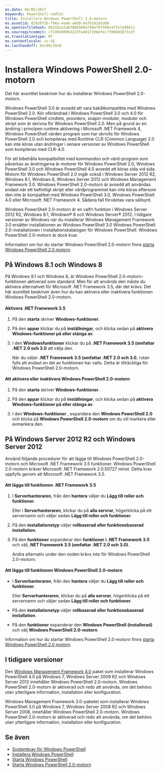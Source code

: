 ```yaml
---
ms.date: 06/05/2017
keywords: PowerShell-cmdlet
title: Installera Windows PowerShell 2.0-motorn
ms.assetid: 82928f2b-f96a-4ae6-a0d0-6e7b181da308
ms.openlocfilehash: 0b3282a1a67886509e749af0f499c47fe7a99411
ms.sourcegitcommit: cf195b090b3223fa4917206dfec7f0b603873cdf
ms.translationtype: MT
ms.contentlocale: sv-SE
ms.lasthandoff: 04/09/2018
---
```

# <a name="installing-the-windows-powershell-20-engine"></a>Installera Windows PowerShell 2.0-motorn
Det här avsnittet beskriver hur du installerar Windows PowerShell 2.0-motorn.

Windows PowerShell 3.0 är avsedd att vara bakåtkompatibla med Windows PowerShell 2.0. Kör oförändrad i Windows PowerShell 3.0 och 4.0 för Windows PowerShell cmdlets, providers, snapin-moduler, moduler och skript som är skrivna för Windows PowerShell 2.0. Men på grund av en ändring i principen runtime aktivering i Microsoft .NET Framework 4, Windows PowerShell värden program som har skrivits för Windows PowerShell 2.0 och kompileras med Runtime CLR (Common Language) 2.0 kan inte köras utan ändringar i senare versioner av Windows PowerShell som kompileras med CLR-4.0.

För att bibehålla kompatibilitet med kommandon och värd-program som påverkas av ändringarna är motorer för Windows PowerShell 2.0, Windows PowerShell 3.0 och Windows PowerShell 4.0 avsedd att köras sida vid sida. Motorn för Windows PowerShell 2.0 ingår också i Windows Server 2012 R2, Windows 8.1, Windows 8, Windows Server 2012 och Windows Management Framework 3.0. Windows PowerShell 2.0-motorn är avsedd att användas endast när ett befintligt skript eller värdprogrammet kan inte köras eftersom den inte är kompatibel med Windows PowerShell 3.0, Windows PowerShell 4.0 eller Microsoft .NET Framework 4. Sådana fall förväntas vara sällsynt.

Windows PowerShell 2.0-motorn är en valfri funktion i Windows Server 2012 R2, Windows 8.1, Windows® 8 och Windows Server® 2012. I tidigare versioner av Windows när du installerar Windows Management Framework 3.0 ersätter installationen av Windows PowerShell 3.0 Windows PowerShell 2.0-installationen i installationskatalogen för Windows PowerShell. Windows PowerShell 2.0-motorn är dock kvar.

Information om hur du startar Windows PowerShell 2.0-motorn finns [starta Windows PowerShell 2.0 motorn](Starting-the-Windows-PowerShell-2.0-Engine.md).

## <a name="on-windows-81-and-windows-8"></a>På Windows 8.1 och Windows 8
På Windows 8.1 och Windows 8, är Windows PowerShell 2.0-motorn-funktionen aktiverad som standard. Men för att använda den måste du aktivera alternativet för Microsoft .NET Framework 3.5, där det krävs. Det här avsnittet beskriver även hur du kan aktivera eller inaktivera funktionen Windows PowerShell 2.0-motorn.

#### <a name="to-turn-on-net-framework-35"></a>Aktivera .NET Framework 3.5

1. På den **starta** skriver **Windows-funktioner**.

2. På den **appar** klickar du på **inställningar**, och klicka sedan på **aktivera Windows-funktioner på eller stänga av**.

3. I den **Windowsfunktioner** klickar du på **.NET Framework 3.5 (omfattar .NET 2.0 och 3.0** att välja den.

    När du väljer **.NET Framework 3.5 (omfattar .NET 2.0 och 3.0**, rutan fylls att endast en del av funktionen har valts. Detta är tillräckliga för Windows PowerShell 2.0-motorn.

#### <a name="to-turn-the-windows-powershell-20-engine-on-and-off"></a>Att aktivera eller inaktivera Windows PowerShell 2.0-motorn

1. På den **starta** skriver **Windows-funktioner**.

2. På den **appar** klickar du på **inställningar**, och klicka sedan på **aktivera Windows-funktioner på eller stänga av**.

3. I den **Windows-funktioner** , expandera den **Windows PowerShell 2.0** och klicka på **Windows PowerShell 2.0-motorn** om du vill markera eller avmarkera den.

## <a name="on-windows-server-2012-r2-and-windows-server-2012"></a>På Windows Server 2012 R2 och Windows Server 2012
Använd följande procedurer för att lägga till Windows PowerShell 2.0-motorn och Microsoft .NET Framework 3.5 funktioner. Windows PowerShell 2.0-motorn kräver Microsoft .NET Framework 2.0.50727 minst. Detta krav uppfylls genom att Microsoft .NET Framework 3.5.

#### <a name="to-add-the-net-framework-35-feature"></a>Att lägga till funktionen .NET Framework 3.5

1. I **Serverhanteraren**, från den **hantera** väljer du **Lägg till roller och funktioner**.

    Eller i **Serverhanteraren**, klickar du på **alla servrar**, högerklicka på ett servernamn och väljer sedan **Lägg till roller och funktioner**.

2. På den **installationstyp** väljer **rollbaserad eller funktionsbaserad installation**.

3. På den **funktioner** expanderar den **funktioner i .NET Framework 3.5** och välj **.NET Framework 3.5 (omfattar .NET 2.0 och 3.0)**.

    Andra alternativ under den noden krävs inte för Windows PowerShell 2.0-motorn.

#### <a name="to-add-the-windows-powershell-20-engine-feature"></a>Att lägga till funktionen Windows PowerShell 2.0-motorn

- I **Serverhanteraren**, från den **hantera** väljer du **Lägg till roller och funktioner**.

    Eller **Serverhanteraren**, klickar du på **alla servrar**, högerklicka på ett servernamn och väljer sedan **Lägg till roller och funktioner**.

- På den **installationstyp** väljer **rollbaserad eller funktionsbaserad installation**.

- På den **funktioner** expanderar den **Windows PowerShell (installerad)** och välj **Windows PowerShell 2.0-motorn**.

Information om hur du startar Windows PowerShell 2.0-motorn finns [starta Windows PowerShell 2.0 motorn](Starting-the-Windows-PowerShell-2.0-Engine.md).

## <a name="on-earlier-systems"></a>I tidigare versioner
Den [Windows Management Framework 4.0](http://go.microsoft.com/fwlink/?LinkID=293881) paket som installerar Windows PowerShell 4.0 på Windows 7, Windows Server 2008 R2 och Windows Server 2012 innehåller Windows PowerShell 2.0-motorn. Windows PowerShell 2.0-motorn är aktiverad och redo att använda, om det behövs utan ytterligare information, installation eller konfiguration.

Windows Management Framework 3.0-paketet som installerar Windows PowerShell 3.0 på Windows 7, Windows Server 2008 R2 och Windows Server 2008, innehåller Windows PowerShell 2.0-motorn. Windows PowerShell 2.0-motorn är aktiverad och redo att använda, om det behövs utan ytterligare information, installation eller konfiguration.

## <a name="see-also"></a>Se även
- [Systemkrav för Windows PowerShell](Windows-PowerShell-System-Requirements.md)
- [Installera Windows PowerShell](Installing-Windows-PowerShell.md)
- [Starta Windows PowerShell](https://technet.microsoft.com/en-us/library/8ec8c2d7-8e7c-4722-a3d2-498fe5739a8e)
- [Starta Windows PowerShell 2.0-motorn](Starting-the-Windows-PowerShell-2.0-Engine.md)